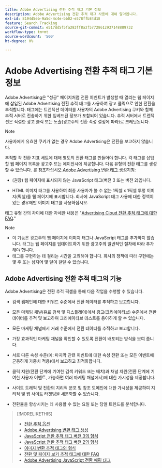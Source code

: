 ```yaml
---
title: Adobe Advertising 전환 추적 태그 기본 정보
description: Adobe Advertising 전환 추적 태그 사용에 대해 알아봅니다.
exl-id: 8194d5eb-9a5d-4c4e-bb02-e578ffb84d18
feature: Search Tracking
source-git-commit: e517dd5f5fa283ff8a2f57728612937148889732
workflow-type: tm+mt
source-wordcount: '500'
ht-degree: 0%

---
```


# Adobe Advertising 전환 추적 태그 기본 정보

Adobe Advertising은 &quot;성공&quot; 페이지처럼 전환 이벤트가 발생할 때 열리는 웹 페이지에 삽입된 Adobe Advertising 전환 추적 태그를 사용하여 광고 클릭으로 인한 전환을 추적합니다. 태그에는 트랜잭션 데이터를 사용자의 Adobe Advertising 쿠키와 함께 추적 서버로 전송하기 위한 임베드된 정보가 포함되어 있습니다. 추적 서버에서 트랜잭션은 적절한 광고 클릭 또는 노출(광고주의 전환 속성 설정에 따라)로 크레딧됩니다.

>[!NOTE]
>
>사용자에게 유효한 쿠키가 없는 경우 Adobe Advertising은 전환을 보고하지 않습니다.

추적할 각 전환 지표 세트에 대해 별도의 전환 태그를 만들어야 합니다. 각 태그를 삽입할 웹 페이지 목록을 광고주 또는 에이전시에 제공합니다. 다음 유형의 전환 태그를 생성할 수 있습니다. 를 참조하십시오.[Adobe Advertising 변환 태그 생성](/help/search-social-commerce/tools/conversion-tag-generate.md)지침:

* (권장) 웹 페이지에 표시되지 않는 JavaScript 태그(버전 3 또는 버전 2)입니다.

* HTML 이미지 태그를 사용하여 최종 사용자가 볼 수 없는 1픽셀 x 1픽셀 투명 이미지(픽셀)를 웹 페이지에 표시합니다. 회사에 JavaScript 태그 사용에 대한 정책이 있는 경우에만 이미지 태그를 사용하십시오.

태그 유형 간의 차이에 대한 자세한 내용은 &quot;[Advertising Cloud 전환 추적 태그에 대한 FAQ](/help/search-social-commerce/tracking/faqs-conversion-page-view-tracking-tags.md).&quot;

>[!NOTE]
>
>* 이 기능은 광고주의 웹 페이지에 이미지 태그나 JavaScript 태그를 추가하지 않습니다. 태그는 웹 페이지를 업데이트하기 위한 광고주의 일반적인 절차에 따라 추가해야 합니다.
>* 태그를 구현하는 데 걸리는 시간을 고려해야 합니다. 회사의 정책에 따라 구현에는 몇 주 또는 심지어 몇 달이 걸릴 수 있습니다.

## Adobe Advertising 전환 추적 태그의 기능

Adobe Advertising은 전환 추적 픽셀을 통해 다음 작업을 수행할 수 있습니다.

* 검색 캠페인에 대한 키워드 수준에서 전환 데이터를 추적하고 보고합니다.

* 모든 마케팅 채널(유료 검색 및 디스플레이)에서 광고(크리에이티브) 수준에서 전환 데이터를 추적 및 보고하여 크리에이티브 테스트를 용이하게 할 수 있습니다.

* 모든 마케팅 채널에서 거래 수준에서 전환 데이터를 추적하고 보고합니다.

* 가장 효과적인 마케팅 채널을 확인할 수 있도록 전환이 배포되는 방식을 보여 줍니다.

* 서로 다른 속성 수준(예: 마지막 관련 이벤트에 대한 속성 전환 또는 모든 이벤트에 균등하게 가중치 적용)에서 보고하고 최적화합니다.

* 클릭 지원(전환 단계에 기여한 검색 키워드 또는 배치)과 채널 지원(전환 단계에 기여한 사용자 이벤트, 가능하면 여러 마케팅 채널에서)에 대한 가시성을 제공합니다.

* 사이트 트래픽 및 전환의 지리적 분포 및 참조 도메인에 대한 가시성을 제공하여 지리적 및 웹 사이트 타겟팅을 세분화할 수 있습니다.

* 전환율을 향상시키는 데 사용할 수 있는 요일 또는 당일 트렌드를 분석합니다.

>[!MORELIKETHIS]
>
>* [전환 추적 옵션](conversion-tracking-about.md)
>* [Adobe Advertising 변환 태그 생성](/help/search-social-commerce/tools/conversion-tag-generate.md)
>* [JavaScript 전환 추적 태그 버전 3의 형식](format-conversion-tag-jsv3.md)
>* [JavaScript 전환 추적 태그 버전 2의 형식](format-conversion-tag-jsv2.md)
>* [이미지 변환 추적 태그의 형식](format-conversion-tag-image.md)
>* [전환 및 페이지 보기 추적 태그에 대한 FAQ](faqs-conversion-page-view-tracking-tags.md)
>* [Adobe Advertising JavaScript 전환 매핑 태그](/help/search-social-commerce/tracking/itp-conversion-mapping-tag.md)
